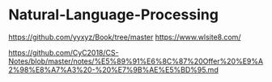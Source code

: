 # Natural-Language-Processing
https://github.com/yyxyz/Book/tree/master
https://www.wlsite8.com/

https://github.com/CyC2018/CS-Notes/blob/master/notes/%E5%89%91%E6%8C%87%20Offer%20%E9%A2%98%E8%A7%A3%20-%20%E7%9B%AE%E5%BD%95.md
